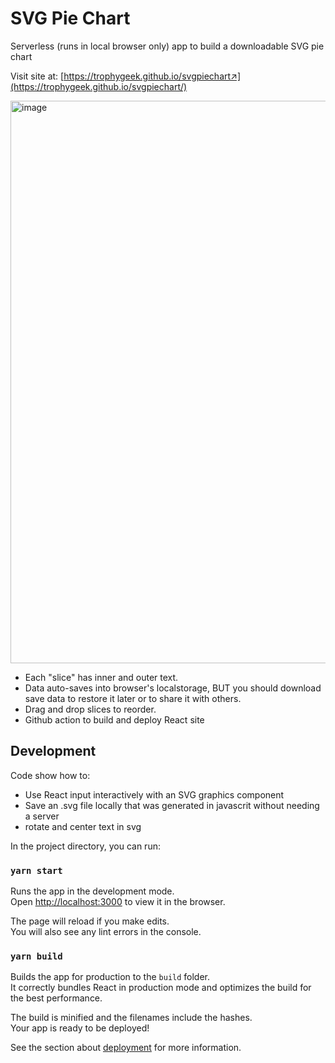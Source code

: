 # SVG Pie Chart

Serverless (runs in local browser only) app to build a downloadable SVG pie chart

Visit site at:
[https://trophygeek.github.io/svgpiechart↗](https://trophygeek.github.io/svgpiechart/)

<img width="900" alt="image" src="https://github.com/trophygeek/svgpiechart/assets/522197/e6edbfb7-f693-4acd-b8d8-95d33b8a73ce">

- Each "slice" has inner and outer text.
- Data auto-saves into browser's localstorage, BUT you should download save data to restore it later or to share it with others.
- Drag and drop slices to reorder.
- Github action to build and deploy React site


## Development

Code show how to:
 - Use React input interactively with an SVG graphics component
 - Save an .svg file locally that was generated in javascrit without needing a server
 - rotate and center text in svg

In the project directory, you can run:

### `yarn start`

Runs the app in the development mode.\
Open [http://localhost:3000](http://localhost:3000) to view it in the browser.

The page will reload if you make edits.\
You will also see any lint errors in the console.

### `yarn build`

Builds the app for production to the `build` folder.\
It correctly bundles React in production mode and optimizes the build for the best performance.

The build is minified and the filenames include the hashes.\
Your app is ready to be deployed!

See the section about [deployment](https://facebook.github.io/create-react-app/docs/deployment) for more information.



